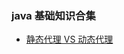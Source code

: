 ### java 基础知识合集

* [静态代理 VS 动态代理](https://tanyihao.me/2018/09/16/%E9%9D%99%E6%80%81%E4%BB%A3%E7%90%86-VS-%E5%8A%A8%E6%80%81%E4%BB%A3%E7%90%86/)
